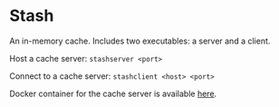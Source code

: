 # Stash

An in-memory cache. Includes two executables: a server and a client.

Host a cache server: `stashserver <port>`

Connect to a cache server: `stashclient <host> <port>`

Docker container for the cache server is available [here](https://hub.docker.com/r/colin7d/stashserver).

